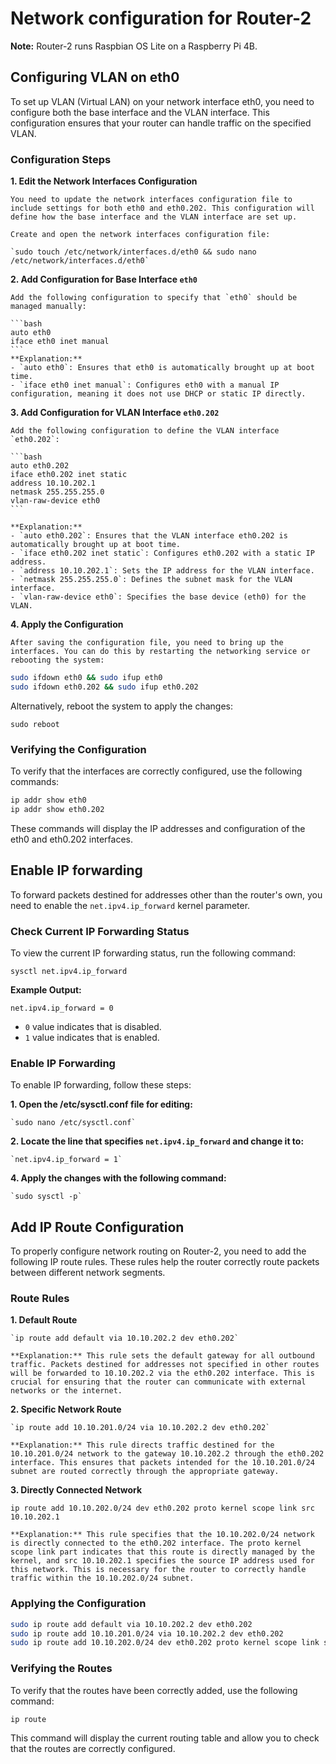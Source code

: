 # Network configuration for Router-2

**Note:** Router-2 runs Raspbian OS Lite on a Raspberry Pi 4B.

## Configuring VLAN on eth0

To set up VLAN (Virtual LAN) on your network interface eth0, you need to configure both the base interface and the VLAN interface. This configuration ensures that your router can handle traffic on the specified VLAN.

### Configuration Steps

**1. Edit the Network Interfaces Configuration**

    You need to update the network interfaces configuration file to include settings for both eth0 and eth0.202. This configuration will define how the base interface and the VLAN interface are set up.

    Create and open the network interfaces configuration file:

    `sudo touch /etc/network/interfaces.d/eth0 && sudo nano /etc/network/interfaces.d/eth0`

**2. Add Configuration for Base Interface `eth0`**

    Add the following configuration to specify that `eth0` should be managed manually:

    ```bash
    auto eth0
    iface eth0 inet manual
    ```
    **Explanation:**
    - `auto eth0`: Ensures that eth0 is automatically brought up at boot time.
    - `iface eth0 inet manual`: Configures eth0 with a manual IP configuration, meaning it does not use DHCP or static IP directly.
    
    
**3. Add Configuration for VLAN Interface `eth0.202`**

    Add the following configuration to define the VLAN interface `eth0.202`:

    ```bash
    auto eth0.202
    iface eth0.202 inet static
    address 10.10.202.1
    netmask 255.255.255.0
    vlan-raw-device eth0
    ```

    **Explanation:**
    - `auto eth0.202`: Ensures that the VLAN interface eth0.202 is automatically brought up at boot time.
    - `iface eth0.202 inet static`: Configures eth0.202 with a static IP address.
    - `address 10.10.202.1`: Sets the IP address for the VLAN interface.
    - `netmask 255.255.255.0`: Defines the subnet mask for the VLAN interface.
    - `vlan-raw-device eth0`: Specifies the base device (eth0) for the VLAN.
      
**4. Apply the Configuration**

    After saving the configuration file, you need to bring up the interfaces. You can do this by restarting the networking service or rebooting the system:

   ```bash
   sudo ifdown eth0 && sudo ifup eth0
   sudo ifdown eth0.202 && sudo ifup eth0.202
   ```

   Alternatively, reboot the system to apply the changes:

   `sudo reboot`

### Verifying the Configuration

To verify that the interfaces are correctly configured, use the following commands:

```bash
ip addr show eth0
ip addr show eth0.202
```

These commands will display the IP addresses and configuration of the eth0 and eth0.202 interfaces.


## Enable IP forwarding

To forward packets destined for addresses other than the router's own, you need to enable the `net.ipv4.ip_forward` kernel parameter.

### Check Current IP Forwarding Status

To view the current IP forwarding status, run the following command:

`sysctl net.ipv4.ip_forward`

**Example Output:** 

`net.ipv4.ip_forward = 0`

- `0` value indicates that is disabled.
- `1` value indicates that is enabled.

### Enable IP Forwarding

To enable IP forwarding, follow these steps:

**1. Open the /etc/sysctl.conf file for editing:**

    `sudo nano /etc/sysctl.conf`

**2. Locate the line that specifies `net.ipv4.ip_forward` and change it to:**

    `net.ipv4.ip_forward = 1`
   
**4. Apply the changes with the following command:**

    `sudo sysctl -p`

## Add IP Route Configuration

To properly configure network routing on Router-2, you need to add the following IP route rules. These rules help the router correctly route packets between different network segments.

### Route Rules

**1. Default Route**

    `ip route add default via 10.10.202.2 dev eth0.202`

    **Explanation:** This rule sets the default gateway for all outbound traffic. Packets destined for addresses not specified in other routes will be forwarded to 10.10.202.2 via the eth0.202 interface. This is crucial for ensuring that the router can communicate with external networks or the internet.


**2. Specific Network Route**

    `ip route add 10.10.201.0/24 via 10.10.202.2 dev eth0.202`

    **Explanation:** This rule directs traffic destined for the 10.10.201.0/24 network to the gateway 10.10.202.2 through the eth0.202 interface. This ensures that packets intended for the 10.10.201.0/24 subnet are routed correctly through the appropriate gateway.
   

**3. Directly Connected Network**

   `ip route add 10.10.202.0/24 dev eth0.202 proto kernel scope link src 10.10.202.1`
   
    **Explanation:** This rule specifies that the 10.10.202.0/24 network is directly connected to the eth0.202 interface. The proto kernel scope link part indicates that this route is directly managed by the kernel, and src 10.10.202.1 specifies the source IP address used for this network. This is necessary for the router to correctly handle traffic within the 10.10.202.0/24 subnet.

### Applying the Configuration

```bash
sudo ip route add default via 10.10.202.2 dev eth0.202
sudo ip route add 10.10.201.0/24 via 10.10.202.2 dev eth0.202
sudo ip route add 10.10.202.0/24 dev eth0.202 proto kernel scope link src 10.10.202.1
```

### Verifying the Routes

To verify that the routes have been correctly added, use the following command:

`ip route`

This command will display the current routing table and allow you to check that the routes are correctly configured.






